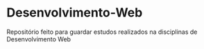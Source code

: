 # Desenvolvimento-Web
Repositório feito para guardar estudos realizados na disciplinas de Desenvolvimento Web

